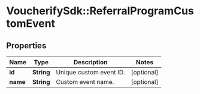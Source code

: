 # VoucherifySdk::ReferralProgramCustomEvent

## Properties

| Name | Type | Description | Notes |
| ---- | ---- | ----------- | ----- |
| **id** | **String** | Unique custom event ID. | [optional] |
| **name** | **String** | Custom event name. | [optional] |

